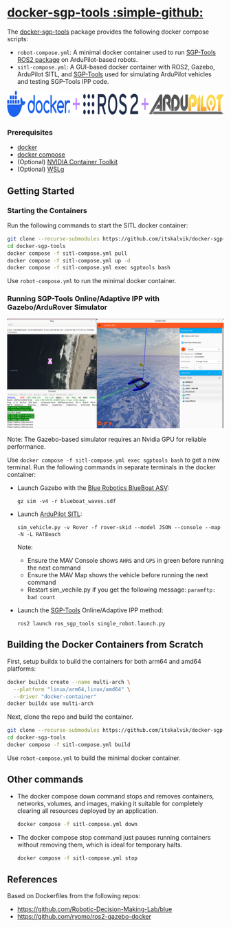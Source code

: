 # [docker-sgp-tools :simple-github:](https://github.com/itskalvik/docker-sgp-tools)
The [docker-sgp-tools](https://github.com/itskalvik/docker-sgp-tools) package provides the following docker compose scripts:

* ```robot-compose.yml```: A minimal docker container used to run [SGP-Tools](http://itskalvik.com/sgp-tools) [ROS2 package](https://github.com/itskalvik/ros_sgp_tools) on ArduPilot-based robots.
* ```sitl-compose.yml```: A GUI-based docker container with ROS2, Gazebo, ArduPilot SITL, and [SGP-Tools](http://itskalvik.com/sgp-tools) used for simulating ArduPilot vehicles and testing SGP-Tools IPP code. 

<div style="text-align:left">
<img height="60" src="assets/docker_ros2_ardupilot.png">
</div>

### Prerequisites

* [docker](https://docs.docker.com/engine/install/)
* [docker compose](https://docs.docker.com/compose/install/)
* (Optional) [NVIDIA Container Toolkit](https://docs.nvidia.com/datacenter/cloud-native/container-toolkit/latest/install-guide.html)
* (Optional) [WSLg](https://learn.microsoft.com/en-us/windows/wsl/tutorials/gui-apps)

## Getting Started 
### Starting the Containers

Run the following commands to start the SITL docker container:

```bash
git clone --recurse-submodules https://github.com/itskalvik/docker-sgp-tools.git
cd docker-sgp-tools
docker compose -f sitl-compose.yml pull
docker compose -f sitl-compose.yml up -d
docker compose -f sitl-compose.yml exec sgptools bash
```

Use ```robot-compose.yml``` to run the minimal docker container. 

### Running SGP-Tools Online/Adaptive IPP with Gazebo/ArduRover Simulator

![Image title](assets/ros_demo.png)

Note: The Gazebo-based simulator requires an Nvidia GPU for reliable performance.  

Use ```docker compose -f sitl-compose.yml exec sgptools bash``` to get a new terminal. Run the following commands in separate terminals in the docker container:

- Launch Gazebo with the [Blue Robotics BlueBoat ASV](https://bluerobotics.com/store/boat/blueboat/blueboat/):
    ```
    gz sim -v4 -r blueboat_waves.sdf
    ```

- Launch [ArduPilot SITL](https://ardupilot.org/dev/docs/sitl-simulator-software-in-the-loop.html):
    ```
    sim_vehicle.py -v Rover -f rover-skid --model JSON --console --map -N -L RATBeach
    ```
    Note: 
    - Ensure the MAV Console shows `AHRS` and `GPS` in green before running the next command
    - Ensure the MAV Map shows the vehicle before running the next command
    - Restart sim_vechile.py if you get the following message: ```paramftp: bad count```

- Launch the [SGP-Tools](http://itskalvik.com/sgp-tools) Online/Adaptive IPP method:
    ```
    ros2 launch ros_sgp_tools single_robot.launch.py
    ```

## Building the Docker Containers from Scratch

First, setup buildx to build the containers for both arm64 and amd64 platforms: 
```bash
docker buildx create --name multi-arch \
  --platform "linux/arm64,linux/amd64" \
  --driver "docker-container"
docker buildx use multi-arch
```

Next, clone the repo and build the container. 
```bash
git clone --recurse-submodules https://github.com/itskalvik/docker-sgp-tools.git
cd docker-sgp-tools
docker compose -f sitl-compose.yml build 
```

Use ```robot-compose.yml``` to build the minimal docker container.

## Other commands

- The docker compose down command stops and removes containers, networks, volumes, and images, making it suitable for completely clearing all resources deployed by an application.

    ```bash
    docker compose -f sitl-compose.yml down
    ```

- The docker compose stop command just pauses running containers without removing them, which is ideal for temporary halts.

    ```bash
    docker compose -f sitl-compose.yml stop
    ```

## References
Based on Dockerfiles from the following repos:

- https://github.com/Robotic-Decision-Making-Lab/blue
- https://github.com/ryomo/ros2-gazebo-docker

